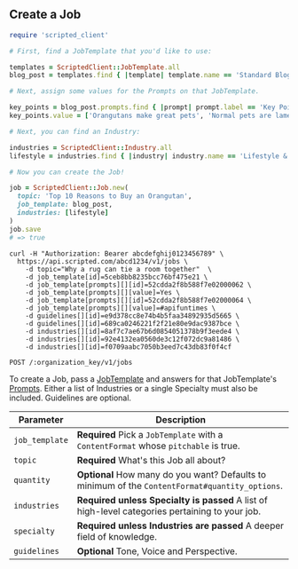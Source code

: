 ## Create a Job

```ruby
require 'scripted_client'

# First, find a JobTemplate that you'd like to use:

templates = ScriptedClient::JobTemplate.all
blog_post = templates.find { |template| template.name == 'Standard Blog Post' }

# Next, assign some values for the Prompts on that JobTemplate.

key_points = blog_post.prompts.find { |prompt| prompt.label == 'Key Points' }
key_points.value = ['Orangutans make great pets', 'Normal pets are lame']

# Next, you can find an Industry:

industries = ScriptedClient::Industry.all
lifestyle = industries.find { |industry| industry.name == 'Lifestyle & Travel' }

# Now you can create the Job!

job = ScriptedClient::Job.new(
  topic: 'Top 10 Reasons to Buy an Orangutan',
  job_template: blog_post,
  industries: [lifestyle]
)
job.save
# => true
```

```shell
curl -H "Authorization: Bearer abcdefghij0123456789" \
  https://api.scripted.com/abcd1234/v1/jobs \
    -d topic="Why a rug can tie a room together"  \
    -d job_template[id]=5ceb8bb8235bcc76bf475e21 \
    -d job_template[prompts][][id]=52cdda2f8b588f7e02000062 \
    -d job_template[prompts][][value]=Yes \
    -d job_template[prompts][][id]=52cdda2f8b588f7e02000064 \
    -d job_template[prompts][][value]=#apifuntimes \
    -d guidelines[][id]=e9d378cc8e74b4b5faa34892935d5665 \
    -d guidelines[][id]=689ca0246221f2f21e80e9dac9387bce \
    -d industries[][id]=8af7c7ae67b6d0854051378b9f3eede4 \
    -d industries[][id]=92e4132ea0560de3c12f072dc9a81486 \
    -d industries[][id]=f0709aabc7050b3eed7c43db83f0f4cf
```

`POST /:organization_key/v1/jobs`

To create a Job, pass a [JobTemplate](#job-templates) and answers for that JobTemplate's [Prompts](#prompts). Either a list of Industries or a single Specialty must also be included. Guidelines are optional.

Parameter | Description
-------------------------------- | --------
`job_template`  |  **Required** Pick a `JobTemplate` with a `ContentFormat` whose `pitchable` is true.
`topic` |  **Required** What's this Job all about?
`quantity`  |  **Optional** How many do you want?  Defaults to minimum of the `ContentFormat#quantity_options`.
`industries`  |  **Required unless Specialty is passed** A list of high-level categories pertaining to your job.
`specialty`  |  **Required unless Industries are passed** A deeper field of knowledge.
`guidelines`  |  **Optional** Tone, Voice and Perspective.
